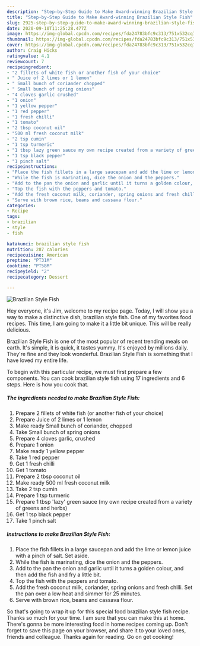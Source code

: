```yaml
---
description: "Step-by-Step Guide to Make Award-winning Brazilian Style Fish"
title: "Step-by-Step Guide to Make Award-winning Brazilian Style Fish"
slug: 2925-step-by-step-guide-to-make-award-winning-brazilian-style-fish
date: 2020-09-10T11:25:28.477Z
image: https://img-global.cpcdn.com/recipes/fda24783bfc9c313/751x532cq70/brazilian-style-fish-recipe-main-photo.jpg
thumbnail: https://img-global.cpcdn.com/recipes/fda24783bfc9c313/751x532cq70/brazilian-style-fish-recipe-main-photo.jpg
cover: https://img-global.cpcdn.com/recipes/fda24783bfc9c313/751x532cq70/brazilian-style-fish-recipe-main-photo.jpg
author: Craig Hicks
ratingvalue: 4.1
reviewcount: 7
recipeingredient:
- "2 fillets of white fish or another fish of your choice"
- " Juice of 2 limes or 1 lemon"
- " Small bunch of coriander chopped"
- " Small bunch of spring onions"
- "4 cloves garlic crushed"
- "1 onion"
- "1 yellow pepper"
- "1 red pepper"
- "1 fresh chilli"
- "1 tomato"
- "2 tbsp coconut oil"
- "500 ml fresh coconut milk"
- "2 tsp cumin"
- "1 tsp turmeric"
- "1 tbsp lazy green sauce my own recipe created from a variety of greens and herbs"
- "1 tsp black pepper"
- "1 pinch salt"
recipeinstructions:
- "Place the fish fillets in a large saucepan and add the lime or lemon juice with a pinch of salt. Set aside."
- "While the fish is marinating, dice the onion and the peppers."
- "Add to the pan the onion and garlic until it turns a golden colour, and then add the fish and fry a little bit."
- "Top the fish with the peppers and tomato."
- "Add the fresh coconut milk, coriander, spring onions and fresh chilli. Set the pan over a low heat and simmer for 25 minutes."
- "Serve with brown rice, beans and cassava flour."
categories:
- Recipe
tags:
- brazilian
- style
- fish

katakunci: brazilian style fish 
nutrition: 287 calories
recipecuisine: American
preptime: "PT31M"
cooktime: "PT58M"
recipeyield: "2"
recipecategory: Dessert

---
```



![Brazilian Style Fish](https://img-global.cpcdn.com/recipes/fda24783bfc9c313/751x532cq70/brazilian-style-fish-recipe-main-photo.jpg)

Hey everyone, it's Jim, welcome to my recipe page. Today, I will show you a way to make a distinctive dish, brazilian style fish. One of my favorites food recipes. This time, I am going to make it a little bit unique. This will be really delicious.



Brazilian Style Fish is one of the most popular of recent trending meals on earth. It's simple, it is quick, it tastes yummy. It's enjoyed by millions daily. They're fine and they look wonderful. Brazilian Style Fish is something that I have loved my entire life.


To begin with this particular recipe, we must first prepare a few components. You can cook brazilian style fish using 17 ingredients and 6 steps. Here is how you cook that.

<!--inarticleads1-->

##### The ingredients needed to make Brazilian Style Fish:

1. Prepare 2 fillets of white fish (or another fish of your choice)
1. Prepare  Juice of 2 limes or 1 lemon
1. Make ready  Small bunch of coriander, chopped
1. Take  Small bunch of spring onions
1. Prepare 4 cloves garlic, crushed
1. Prepare 1 onion
1. Make ready 1 yellow pepper
1. Take 1 red pepper
1. Get 1 fresh chilli
1. Get 1 tomato
1. Prepare 2 tbsp coconut oil
1. Make ready 500 ml fresh coconut milk
1. Take 2 tsp cumin
1. Prepare 1 tsp turmeric
1. Prepare 1 tbsp &#39;lazy&#39; green sauce (my own recipe created from a variety of greens and herbs)
1. Get 1 tsp black pepper
1. Take 1 pinch salt




<!--inarticleads2-->

##### Instructions to make Brazilian Style Fish:

1. Place the fish fillets in a large saucepan and add the lime or lemon juice with a pinch of salt. Set aside.
1. While the fish is marinating, dice the onion and the peppers.
1. Add to the pan the onion and garlic until it turns a golden colour, and then add the fish and fry a little bit.
1. Top the fish with the peppers and tomato.
1. Add the fresh coconut milk, coriander, spring onions and fresh chilli. Set the pan over a low heat and simmer for 25 minutes.
1. Serve with brown rice, beans and cassava flour.




So that's going to wrap it up for this special food brazilian style fish recipe. Thanks so much for your time. I am sure that you can make this at home. There's gonna be more interesting food in home recipes coming up. Don't forget to save this page on your browser, and share it to your loved ones, friends and colleague. Thanks again for reading. Go on get cooking!

